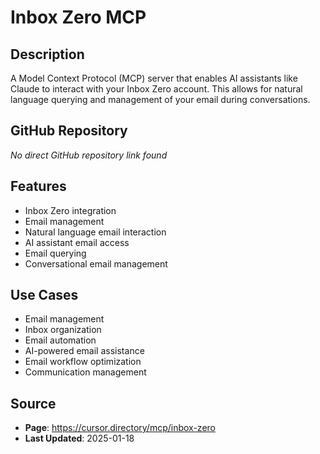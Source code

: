 # Inbox Zero MCP

## Description
A Model Context Protocol (MCP) server that enables AI assistants like Claude to interact with your Inbox Zero account. This allows for natural language querying and management of your email during conversations.

## GitHub Repository
*No direct GitHub repository link found*

## Features
- Inbox Zero integration
- Email management
- Natural language email interaction
- AI assistant email access
- Email querying
- Conversational email management

## Use Cases
- Email management
- Inbox organization
- Email automation
- AI-powered email assistance
- Email workflow optimization
- Communication management

## Source
- **Page**: https://cursor.directory/mcp/inbox-zero
- **Last Updated**: 2025-01-18

